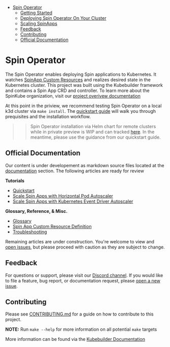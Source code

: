 - [Spin Operator](#spin-operator)
  - [Getting Started](#getting-started)
  - [Deploying Spin Operator On Your Cluster](#deploying-spin-operator-on-your-cluster)
  - [Scaling SpinApps](#scaling-spinapps)
  - [Feedback](#feedback)
  - [Contributing](#contributing)
  - [Official Documentation](#official-documentation)

# Spin Operator

The Spin Operator enables deploying Spin applications to Kubernetes. It watches [SpinApp Custom Resources](./documentation/content/custom-resource-definition-reference.md) and realizes desired state in the Kubernetes cluster. This project was built using the Kubebuilder framework and contains a Spin App CRD and controller. To learn more about the SpinKube organization, visit our [project overivew documentation](./documentation/content/project-overview.md)

At this point in the priview, we recommend testing Spin Operator on a local k3d cluster via `make install`. The [quickstart guide](<(./documentation/content/quickstart.md)>) will walk you through prequisites and the installation workflow.

> > Spin Operator installation via Helm chart for remote clusters while in private preview is WIP and can tracked [here](https://github.com/spinkube/spin-operator/issues/54). In the meantime, please use the guidance from our quickstart guide.

## Official Documentation

Our content is under developement as markdown source files located at the [documentation](./documentation/) section. The following articles are ready for review

**Tutorials**

- [Quickstart](./documentation/content/quickstart.md)
- [Scale Spin Apps with Horizontal Pod Autoscaler](./documentation/content/scaling-spinapp-on-k8s-with-hpa.md)
- [Scale Spin Apps with Kubernetes Event Driver Autoscaler](./documentation/content/scaling-spinapp-on-k8s-with-keda.md)

**Glossary, Reference, & Misc.**

- [Glossary](./documentation/content/glossary-of-terms.md)
- [Spin App Custom Resource Definition](./documentation/content/custom-resource-definition-reference.md)
- [Troubleshooting](./documentation/content/troubleshooting.md)

Remaining articles are under construction. You're welcome to view and [open issues](https://github.com/spinkube/spin-operator/issues/new), but please proceed with caution as they are subject to change.

## Feedback

For questions or support, please visit our [Discord channel](https://discord.com/channels/926888690310053918/1200012610196738208). If you would like to file a feature, bug report, or documentation request, please [open a new issue](https://github.com/spinkube/spin-operator/issues/new).

## Contributing

Please see [CONTRIBUTING.md](./CONTRIBUTING.md) for a guide on how to contribute to this project.

**NOTE:** Run `make --help` for more information on all potential `make` targets

More information can be found via the [Kubebuilder Documentation](https://book.kubebuilder.io/introduction.html)
